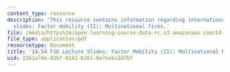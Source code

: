 ```yaml
---
content_type: resource
description: 'This resource contains information regarding international trade lecture
  slides: Factor mobility (II): Multinational firms.'
file: /media/https%3A/open-learning-course-data-rc.s3.amazonaws.com/14-54-international-trade-fall-2016/22b2a74e02bf814261618e7eebc2d7bf_MIT14_54F16_Lecture_24.pdf
file_type: application/pdf
resourcetype: Document
title: '14.54 F16 Lecture Slides: Factor Mobility (II): Multinational Firms'
uid: 22b2a74e-02bf-8142-6161-8e7eebc2d7bf
---
```

